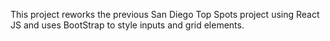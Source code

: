 This project reworks the previous San Diego Top Spots project using React JS and uses BootStrap to style inputs and grid elements.